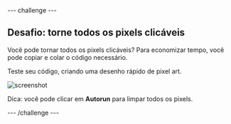 --- challenge ---

## Desafio: torne todos os pixels clicáveis

Você pode tornar todos os pixels clicáveis? Para economizar tempo, você pode copiar e colar o código necessário.

Teste seu código, criando uma desenho rápido de pixel art.

![screenshot](images/pixel-art-black-example.png)

Dica: você pode clicar em **Autorun** para limpar todos os pixels.

--- /challenge ---